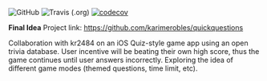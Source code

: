 ![GitHub](https://img.shields.io/github/license/karimerobles/quick-questions)
![Travis (.org)](https://img.shields.io/travis/karimerobles/quickquestions)
[![codecov](https://codecov.io/gh/karimerobles/quickquestions/branch/master/graph/badge.svg?token=RF1QLASAI6)](undefined)

**Final Idea**
Project link: https://github.com/karimerobles/quickquestions

Collaboration with kr2484 on an iOS Quiz-style game app using an open trivia database. User incentive will be beating their own high score, thus the game continues until user answers incorrectly. Exploring the idea of different game modes (themed questions, time limit, etc).
